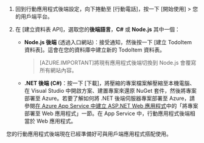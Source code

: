 
1. 回到行動應用程式後端設定，向下捲動至 [行動電話]，按一下 [開始使用] > 您的用戶端平台。 

2. 在 [建立資料表 API]，選取您的**後端語言**，**C#** 或 **Node.js** 其中一個：

	+ **Node.js 後端** (透過入口網站)：接受通知，然後按一下 [建立 TodoItem 資料表]。這會在您的資料庫中建立新的 TodoItem 資料表。
	 
		>[AZURE.IMPORTANT]將現有應用程式後端切換到 Node.js 會覆寫所有網站內容。

	+ **.NET 後端 (C#)**：按一下 [下載]，將壓縮的專案檔案解壓縮至本機電腦、在 Visual Studio 中開啟方案、建置專案來還原 NuGet 套件，然後將專案部署至 Azure。若要了解如何將 .NET 後端伺服器專案部署至 Azure，請參閱[在 Azure App Service 中建立 ASP.NET Web 應用程式](../articles/app-service-web/web-sites-dotnet-get-started.md#deploy-the-project-to-the-web-app)中的「將專案部署至 Web 應用程式」一節。在 App Service 中，行動應用程式後端相當於 Web 應用程式。
	 
您的行動應用程式後端現在已經準備好可與用戶端應用程式搭配使用。

<!---HONumber=AcomDC_1125_2015-->
